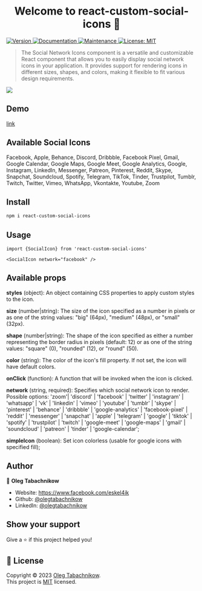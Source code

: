 <h1 align="center">Welcome to react-custom-social-icons 👋</h1>
<p>
  <a href="https://www.npmjs.com/package/react-custom-social-icons" target="_blank">
    <img alt="Version" src="https://img.shields.io/npm/v/react-custom-social-icons.svg">
  </a>
  <a href="https://github.com/olegtabachnikow/react-custom-social-icons#readme" target="_blank">
    <img alt="Documentation" src="https://img.shields.io/badge/documentation-yes-brightgreen.svg" />
  </a>
  <a href="https://github.com/olegtabachnikow/react-custom-social-icons/graphs/commit-activity" target="_blank">
    <img alt="Maintenance" src="https://img.shields.io/badge/Maintained%3F-yes-green.svg" />
  </a>
  <a href="https://github.com/olegtabachnikow/react-custom-social-icons/blob/master/LICENSE" target="_blank">
    <img alt="License: MIT" src="https://img.shields.io/github/license/olegtabachnikow/react-custom-social-icons" />
  </a>
</p>

> The Social Network Icons component is a versatile and customizable React component that allows you to easily display social network icons in your application. It provides support for rendering icons in different sizes, shapes, and colors, making it flexible to fit various design requirements.

<img src="https://i.ibb.co/Fh5zc6G/Screenshot-2023-05-24-at-20-15-24.png" />

## Demo

[link](https://olegtabachnikow.github.io/react-custom-social-icons-demo/)

## Available Social Icons

Facebook, Apple, Behance, Discord, Dribbble, Facebook Pixel, Gmail, Google Calendar, Google Maps, Google Meet, Google Analytics, Google, Instagram, LinkedIn, Messenger, Patreon, Pinterest, Reddit, Skype, Snapchat, Soundcloud, Spotify, Telegram, TikTok, Tinder, Trustpilot, Tumblr, Twitch, Twitter, Vimeo, WhatsApp, Vkontakte, Youtube, Zoom

## Install

```sh
npm i react-custom-social-icons
```

## Usage

```
import {SocialIcon} from 'react-custom-social-icons'

<SocialIcon network="facebook" />
```

## Available props

**styles** (object): An object containing CSS properties to apply custom styles to the icon.

**size** (number|string): The size of the icon specified as a number in pixels or as one of the string values: "big" (64px), "medium" (48px), or "small" (32px).

**shape** (number|string): The shape of the icon specified as either a number representing the border radius in pixels (default: 12) or as one of the string values: "square" (0), "rounded" (12), or "round" (50).

**color** (string): The color of the icon's fill property. If not set, the icon will have default colors.

**onClick** (function): A function that will be invoked when the icon is clicked.

**network** (string, required): Specifies which social network icon to render. Possible options:
'zoom'| 'discord' | 'facebook' | 'twitter' | 'instagram' | 'whatsapp' | 'vk' | 'linkedin' | 'vimeo' | 'youtube' | 'tumblr' | 'skype' | 'pinterest' | 'behance' | 'dribbble' | 'google-analytics' | 'facebook-pixel' | 'reddit' | 'messenger' | 'snapchat' | 'apple' | 'telegram' | 'google' | 'tiktok' | 'spotify' | 'trustpilot' | 'twitch' | 'google-meet' | 'google-maps' | 'gmail' | 'soundcloud' | 'patreon' | 'tinder' | 'google-calendar';

**simpleIcon** (boolean): Set icon colorless (usable for google icons with specified fill);

## Author

👤 **Oleg Tabachnikow**

- Website: https://www.facebook.com/eskel4ik
- Github: [@olegtabachnikow](https://github.com/olegtabachnikow)
- LinkedIn: [@olegtabachnikow](https://linkedin.com/in/olegtabachnikow)

## Show your support

Give a ⭐️ if this project helped you!

## 📝 License

Copyright © 2023 [Oleg Tabachnikow](https://github.com/olegtabachnikow).<br />
This project is [MIT](https://github.com/olegtabachnikow/react-custom-social-icons/blob/master/LICENSE) licensed.
